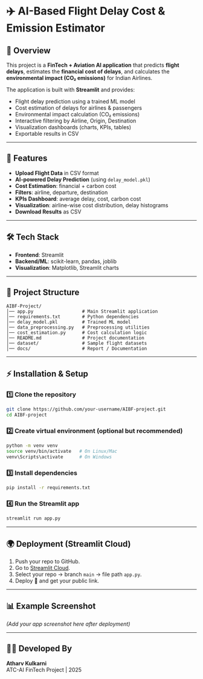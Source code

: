 # ✈️ AI-Based Flight Delay Cost & Emission Estimator  

## 📌 Overview  
This project is a **FinTech + Aviation AI application** that predicts **flight delays**, estimates the **financial cost of delays**, and calculates the **environmental impact (CO₂ emissions)** for Indian Airlines.  

The application is built with **Streamlit** and provides:  
- Flight delay prediction using a trained ML model  
- Cost estimation of delays for airlines & passengers  
- Environmental impact calculation (CO₂ emissions)  
- Interactive filtering by Airline, Origin, Destination  
- Visualization dashboards (charts, KPIs, tables)  
- Exportable results in CSV  

---

## 🚀 Features  
- **Upload Flight Data** in CSV format  
- **AI-powered Delay Prediction** (using `delay_model.pkl`)  
- **Cost Estimation**: financial + carbon cost  
- **Filters**: airline, departure, destination  
- **KPIs Dashboard**: average delay, cost, carbon cost  
- **Visualization**: airline-wise cost distribution, delay histograms  
- **Download Results** as CSV  

---

## 🛠️ Tech Stack  
- **Frontend**: Streamlit  
- **Backend/ML**: scikit-learn, pandas, joblib  
- **Visualization**: Matplotlib, Streamlit charts  

---

## 📂 Project Structure  

```
AIBF-Project/
│── app.py                  # Main Streamlit application
│── requirements.txt        # Python dependencies
│── delay_model.pkl         # Trained ML model
│── data_preprocessing.py   # Preprocessing utilities
│── cost_estimation.py      # Cost calculation logic
│── README.md               # Project documentation
│── dataset/                # Sample flight datasets
│── docs/                   # Report / Documentation
```

---

## ⚡ Installation & Setup  

### 1️⃣ Clone the repository  
```bash
git clone https://github.com/your-username/AIBF-project.git
cd AIBF-project
```

### 2️⃣ Create virtual environment (optional but recommended)  
```bash
python -m venv venv
source venv/bin/activate   # On Linux/Mac
venv\Scripts\activate      # On Windows
```

### 3️⃣ Install dependencies  
```bash
pip install -r requirements.txt
```

### 4️⃣ Run the Streamlit app  
```bash
streamlit run app.py
```

---

## 🌍 Deployment (Streamlit Cloud)  
1. Push your repo to GitHub.  
2. Go to [Streamlit Cloud](https://share.streamlit.io).  
3. Select your repo → branch `main` → file path `app.py`.  
4. Deploy 🚀 and get your public link.  

---

## 📊 Example Screenshot  

*(Add your app screenshot here after deployment)*  

---

## 👨‍💻 Developed By  
**Atharv Kulkarni**  
ATC-AI FinTech Project | 2025  

